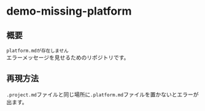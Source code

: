 # demo-missing-platform

## 概要

`platform.mdが存在しません`  
エラーメッセージを見せるためのリポジトリです。

## 再現方法

`.project.md`ファイルと同じ場所に`.platform.md`ファイルを置かないとエラーが出ます。
